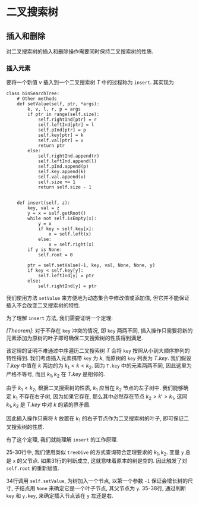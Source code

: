 # 二叉搜索树

## 插入和删除

对二叉搜索树的插入和删除操作需要同时保持二叉搜索树的性质. 

### 插入元素

要将一个新值 $v$ 插入到一个二叉搜索树 $T$ 中的过程称为 `insert`. 其实现为

```python{.line-numbers}
class binSearchTree:
    # Other methods
    def setValue(self, ptr, *args):
        k, v, l, r, p = args
        if ptr in range(self.size):
            self.rightInd[ptr] = r
            self.leftInd[ptr] = l
            self.pInd[ptr] = p
            self.key[ptr] = k
            self.val[ptr] = v
            return ptr
        else:
            self.rightInd.append(r)
            self.leftInd.append(l)
            self.pInd.append(p)
            self.key.append(k)
            self.val.append(v)
            self.size += 1
            return self.size - 1


    def insert(self, z):
        key, val = z
        y = x = self.getRoot()
        while not self.isEmpty(x):
            y = x
            if key < self.key[x]:
                x = self.left(x)
            else:
                x = self.right(x)
        if y is None:
            self.root = 0

        ptr = self.setValue(-1, key, val, None, None, y)
        if key < self.key[y]:
            self.leftInd[y] = ptr
        else:
            self.rightInd[y] = ptr
```

我们使用方法 `setValue` 来方便地为动态集合中修改值或添加值, 但它并不能保证插入不会改变二叉搜索树的特性.

为了理解 `insert` 方法, 我们需要证明一个定理:

_[Theorem]_: 对于不存在 `key` 冲突的情况, 即 `key` 两两不同, 插入操作只需要将新的元素添加为原树的叶子即可确保二叉搜索树的性质得到满足. 

该定理的证明不难通过中序遍历二叉搜索树 $T$ 会将 `key` 按照从小到大顺序排列的特性得到. 我们考虑插入元素携带 `key` 为 $k$, 而原树的 `key` 列表为 $T.key$. 我们假设 $T.key$ 中值在 $k$ 两边的为 $k_1\lt k \lt k_2$. 因为 `T.key` 中的元素两两不同, 因此这里为严格不等号, 而且 $k_1, k_2$ 在 $T.key$ 是相邻的.

由于 $k_1\lt k_2$, 根据二叉搜索树的性质, $k_1$ 应当在 $k_2$ 节点的左子树中. 我们能够确定 $k_1$ 不存在右子树, 因为如果它存在, 那么其中必然存在节点 $k_2\gt k' \gt k_1$, 这同 $k_1, k_2$ 是 $T.key$ 中对 $k$ 的紧的界矛盾. 

因此插入操作只需将 $k$ 放置在 $k_1$ 的右子节点作为二叉搜索树的叶子, 即可保证二叉搜索树的性质. 

有了这个定理, 我们就能理解 `insert` 的工作原理. 

25-30行中, 我们使用类似 `treeDive` 的方式查询符合定理要求的 $k_1, k_2$. 变量 `y` 总是 `x` 的父节点. 如果31行的判断成立, 这就意味着原本的树是空的. 因此触发了对 `self.root` 的重新赋值.

34行调用 `self.setValue`, 为树加入一个节点, 以第一个参数 `-1` 保证会增长树的尺寸, 子结点用 `None` 来确定它是一个叶子节点, 其父节点为 `y`. 35-38行, 通过判断 `key` 和 `y.key`, 来确定插入节点该在 `y` 左还是右. 